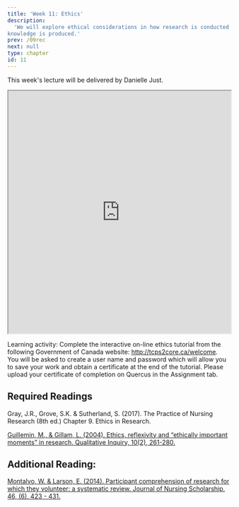 ```yaml
---
title: 'Week 11: Ethics'
description:
  'We will explore ethical considerations in how research is conducted and
knowledge is produced.'
prev: /09rec
next: null
type: chapter
id: 11
---
```


<exercise id="1" title="Lecture">

This week's lecture will be delivered by Danielle Just.

<iframe src="https://voicethread.com/share/13778489/" width="100%" height="550px" allowfullscreen></iframe> 


</exercise>

<exercise id="2" title="Learning activitiy">

Learning activity:  Complete the interactive on-line ethics tutorial from the following Government of Canada website: http://tcps2core.ca/welcome.   You will be asked to create a user name and password which will allow you to save your work and obtain a certificate at the end of the tutorial. Please upload your certificate of completion on Quercus in the Assignment tab.

</exercise>

<exercise id="3" title="Readings">

## Required Readings 

Gray, J.R., Grove, S.K. & Sutherland, S.  (2017). The Practice of Nursing Research (8th ed.) Chapter 9. Ethics in Research.

[Guillemin, M., & Gillam, L. (2004). Ethics, reflexivity and “ethically important moments” in research. Qualitative Inquiry, 10(2), 261-280.](http://qix.sagepub.com/content/10/2/261.short?rss=1&ssource=mfc)


## Additional Reading:

[Montalvo, W. & Larson, E. (2014). Participant comprehension of research for which they volunteer: a systematic review. Journal of Nursing Scholarship, 46, (6), 423 - 431.](https://sigmapubs-onlinelibrary-wiley-com.myaccess.library.utoronto.ca/doi/epdf/10.1111/jnu.1209) 

</exercise>
